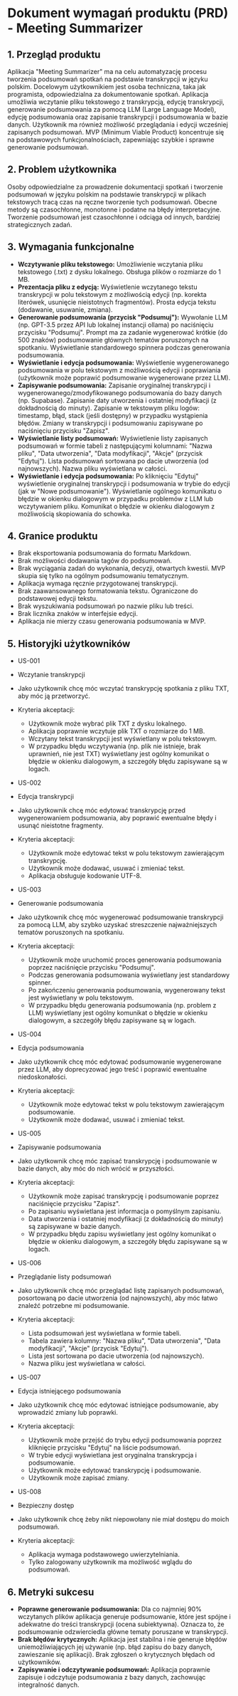 # Dokument wymagań produktu (PRD) - Meeting Summarizer

## 1. Przegląd produktu

Aplikacja "Meeting Summarizer" ma na celu automatyzację procesu tworzenia podsumowań spotkań na podstawie transkrypcji w języku polskim. Docelowym użytkownikiem jest osoba techniczna, taka jak programista, odpowiedzialna za dokumentowanie spotkań. Aplikacja umożliwia wczytanie pliku tekstowego z transkrypcją, edycję transkrypcji, generowanie podsumowania za pomocą LLM (Large Language Model), edycję podsumowania oraz zapisanie transkrypcji i podsumowania w bazie danych. Użytkownik ma również możliwość przeglądania i edycji wcześniej zapisanych podsumowań. MVP (Minimum Viable Product) koncentruje się na podstawowych funkcjonalnościach, zapewniając szybkie i sprawne generowanie podsumowań.

## 2. Problem użytkownika

Osoby odpowiedzialne za prowadzenie dokumentacji spotkań i tworzenie podsumowań w języku polskim na podstawie transkrypcji w plikach tekstowych tracą czas na ręczne tworzenie tych podsumowań. Obecne metody są czasochłonne, monotonne i podatne na błędy interpretacyjne. Tworzenie podsumowań jest czasochłonne i odciąga od innych, bardziej strategicznych zadań.

## 3. Wymagania funkcjonalne

*   **Wczytywanie pliku tekstowego:** Umożliwienie wczytania pliku tekstowego (.txt) z dysku lokalnego. Obsługa plików o rozmiarze do 1 MB.
*   **Prezentacja pliku z edycją:** Wyświetlenie wczytanego tekstu transkrypcji w polu tekstowym z możliwością edycji (np. korekta literówek, usunięcie nieistotnych fragmentów). Prosta edycja tekstu (dodawanie, usuwanie, zmiana).
*   **Generowanie podsumowania (przycisk "Podsumuj"):** Wywołanie LLM (np. GPT-3.5 przez API lub lokalnej instancji ollama) po naciśnięciu przycisku "Podsumuj". Prompt ma za zadanie wygenerować krótkie (do 500 znaków) podsumowanie głównych tematów poruszonych na spotkaniu. Wyświetlanie standardowego spinnera podczas generowania podsumowania.
*   **Wyświetlanie i edycja podsumowania:** Wyświetlenie wygenerowanego podsumowania w polu tekstowym z możliwością edycji i poprawiania (użytkownik może poprawić podsumowanie wygenerowane przez LLM).
*   **Zapisywanie podsumowania:** Zapisanie oryginalnej transkrypcji i wygenerowanego/zmodyfikowanego podsumowania do bazy danych (np. Supabase). Zapisanie daty utworzenia i ostatniej modyfikacji (z dokładnością do minuty). Zapisanie w tekstowym pliku logów: timestamp, błąd, stack (jeśli dostępny) w przypadku wystąpienia błędów. Zmiany w transkrypcji i podsumowaniu zapisywane po naciśnięciu przycisku "Zapisz".
*   **Wyświetlanie listy podsumowań:** Wyświetlenie listy zapisanych podsumowań w formie tabeli z następującymi kolumnami: "Nazwa pliku", "Data utworzenia", "Data modyfikacji", "Akcje" (przycisk "Edytuj"). Lista podsumowań sortowana po dacie utworzenia (od najnowszych). Nazwa pliku wyświetlana w całości.
*   **Wyświetlanie i edycja podsumowania:** Po kliknięciu "Edytuj" wyświetlenie oryginalnej transkrypcji i podsumowania w trybie do edycji (jak w "Nowe podsumowanie"). Wyświetlanie ogólnego komunikatu o błędzie w okienku dialogowym w przypadku problemów z LLM lub wczytywaniem pliku. Komunikat o błędzie w okienku dialogowym z możliwością skopiowania do schowka.

## 4. Granice produktu

*   Brak eksportowania podsumowania do formatu Markdown.
*   Brak możliwości dodawania tagów do podsumowań.
*   Brak wyciągania zadań do wykonania, decyzji, otwartych kwestii. MVP skupia się tylko na ogólnym podsumowaniu tematycznym.
*   Aplikacja wymaga ręcznie przygotowanej transkrypcji.
*   Brak zaawansowanego formatowania tekstu. Ograniczone do podstawowej edycji tekstu.
*   Brak wyszukiwania podsumowań po nazwie pliku lub treści.
*   Brak licznika znaków w interfejsie edycji.
*   Aplikacja nie mierzy czasu generowania podsumowania w MVP.

## 5. Historyjki użytkowników

- US-001
- Wczytanie transkrypcji
- Jako użytkownik chcę móc wczytać transkrypcję spotkania z pliku TXT, aby móc ją przetworzyć.
- Kryteria akceptacji:
   - Użytkownik może wybrać plik TXT z dysku lokalnego.
   - Aplikacja poprawnie wczytuje plik TXT o rozmiarze do 1 MB.
   - Wczytany tekst transkrypcji jest wyświetlany w polu tekstowym.
   - W przypadku błędu wczytywania (np. plik nie istnieje, brak uprawnień, nie jest TXT) wyświetlany jest ogólny komunikat o błędzie w okienku dialogowym, a szczegóły błędu zapisywane są w logach.

- US-002
- Edycja transkrypcji
- Jako użytkownik chcę móc edytować transkrypcję przed wygenerowaniem podsumowania, aby poprawić ewentualne błędy i usunąć nieistotne fragmenty.
- Kryteria akceptacji:
   - Użytkownik może edytować tekst w polu tekstowym zawierającym transkrypcję.
   - Użytkownik może dodawać, usuwać i zmieniać tekst.
   - Aplikacja obsługuje kodowanie UTF-8.

- US-003
- Generowanie podsumowania
- Jako użytkownik chcę móc wygenerować podsumowanie transkrypcji za pomocą LLM, aby szybko uzyskać streszczenie najważniejszych tematów poruszonych na spotkaniu.
- Kryteria akceptacji:
   - Użytkownik może uruchomić proces generowania podsumowania poprzez naciśnięcie przycisku "Podsumuj".
   - Podczas generowania podsumowania wyświetlany jest standardowy spinner.
   - Po zakończeniu generowania podsumowania, wygenerowany tekst jest wyświetlany w polu tekstowym.
   - W przypadku błędu generowania podsumowania (np. problem z LLM) wyświetlany jest ogólny komunikat o błędzie w okienku dialogowym, a szczegóły błędu zapisywane są w logach.

- US-004
- Edycja podsumowania
- Jako użytkownik chcę móc edytować podsumowanie wygenerowane przez LLM, aby doprecyzować jego treść i poprawić ewentualne niedoskonałości.
- Kryteria akceptacji:
   - Użytkownik może edytować tekst w polu tekstowym zawierającym podsumowanie.
   - Użytkownik może dodawać, usuwać i zmieniać tekst.

- US-005
- Zapisywanie podsumowania
- Jako użytkownik chcę móc zapisać transkrypcję i podsumowanie w bazie danych, aby móc do nich wrócić w przyszłości.
- Kryteria akceptacji:
   - Użytkownik może zapisać transkrypcję i podsumowanie poprzez naciśnięcie przycisku "Zapisz".
   - Po zapisaniu wyświetlana jest informacja o pomyślnym zapisaniu.
   - Data utworzenia i ostatniej modyfikacji (z dokładnością do minuty) są zapisywane w bazie danych.
   - W przypadku błędu zapisu wyświetlany jest ogólny komunikat o błędzie w okienku dialogowym, a szczegóły błędu zapisywane są w logach.

- US-006
- Przeglądanie listy podsumowań
- Jako użytkownik chcę móc przeglądać listę zapisanych podsumowań, posortowaną po dacie utworzenia (od najnowszych), aby móc łatwo znaleźć potrzebne mi podsumowanie.
- Kryteria akceptacji:
   - Lista podsumowań jest wyświetlana w formie tabeli.
   - Tabela zawiera kolumny: "Nazwa pliku", "Data utworzenia", "Data modyfikacji", "Akcje" (przycisk "Edytuj").
   - Lista jest sortowana po dacie utworzenia (od najnowszych).
   - Nazwa pliku jest wyświetlana w całości.

- US-007
- Edycja istniejącego podsumowania
- Jako użytkownik chcę móc edytować istniejące podsumowanie, aby wprowadzić zmiany lub poprawki.
- Kryteria akceptacji:
   - Użytkownik może przejść do trybu edycji podsumowania poprzez kliknięcie przycisku "Edytuj" na liście podsumowań.
   - W trybie edycji wyświetlana jest oryginalna transkrypcja i podsumowanie.
   - Użytkownik może edytować transkrypcję i podsumowanie.
   - Użytkownik może zapisać zmiany.

- US-008
- Bezpieczny dostęp
- Jako użytkownik chcę żeby nikt niepowołany nie miał dostępu do moich podsumowań.
- Kryteria akceptacji:
   - Aplikacja wymaga podstawowego uwierzytelniania.
   - Tylko zalogowany użytkownik ma możliwość wglądu do podsumowań.

## 6. Metryki sukcesu

*   **Poprawne generowanie podsumowania:** Dla co najmniej 90% wczytanych plików aplikacja generuje podsumowanie, które jest spójne i adekwatne do treści transkrypcji (ocena subiektywna). Oznacza to, że podsumowanie odzwierciedla główne tematy poruszane w transkrypcji.
*   **Brak błędów krytycznych:** Aplikacja jest stabilna i nie generuje błędów uniemożliwiających jej używanie (np. błąd zapisu do bazy danych, zawieszanie się aplikacji). Brak zgłoszeń o krytycznych błędach od użytkowników.
*   **Zapisywanie i odczytywanie podsumowań:** Aplikacja poprawnie zapisuje i odczytuje podsumowania z bazy danych, zachowując integralność danych.

